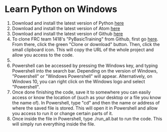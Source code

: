 # Learn Python on Windows

1. Download and install the latest version of Python [here](https://www.python.org/downloads/)
2. Download and install the latest version of Atom [here](https://atom.io/)
3. Download and install the latest version of Github [here](https://desktop.github.com/)
4. To clone FRC team 1418's "PyBasicTraining" from Github, first go [here](https://github.com/frc1418/pybasictraining). 
From there, click the green "Clone or download" button. Then, click the small clipboard icon. This will copy the URL of the whole 
project and allow you access to the code.
5. 
6. Powershell can be accessed by pressing the Windows key, and typing Powershell into the search bar. Depending on the version of
Windows, "Powershell" or "Windows Powershell" will appear. Alternatively, on Windows 10, you can right click on the Windows logo and select "Powershell".
7. Once done finishing the code, save it to somewhere you can easily access or know the location of (such as your desktop or
a file you know the name of). In Powershell, type "cd" and then the name or address of where the saved file is stored. This will open
it in Powershell and allow you access to run it or change certain parts of it.
8. Once inside the file in Powershell, type ./run_all.bat to run the code. This will
simply run everything inside the file.
